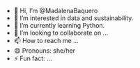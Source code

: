 - 👋 Hi, I’m @MadalenaBaquero
- 👀 I’m interested in data and sustainability.
- 🌱 I’m currently learning Python.
- 💞️ I’m looking to collaborate on ...
- 📫 How to reach me ...
- 😄 Pronouns: she/her
- ⚡ Fun fact: ...

<!---
MadalenaBaquero/MadalenaBaquero is a ✨ special ✨ repository because its `README.md` (this file) appears on your GitHub profile.
You can click the Preview link to take a look at your changes.
--->
